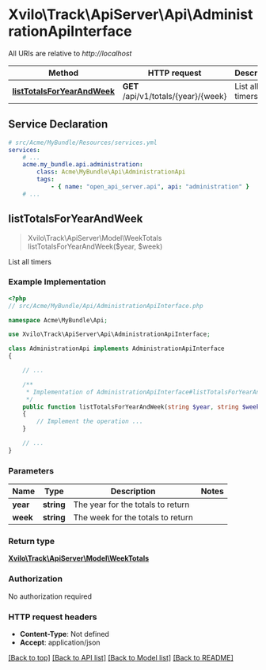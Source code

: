 # Xvilo\Track\ApiServer\Api\AdministrationApiInterface

All URIs are relative to *http://localhost*

Method | HTTP request | Description
------------- | ------------- | -------------
[**listTotalsForYearAndWeek**](AdministrationApiInterface.md#listTotalsForYearAndWeek) | **GET** /api/v1/totals/{year}/{week} | List all timers


## Service Declaration
```yaml
# src/Acme/MyBundle/Resources/services.yml
services:
    # ...
    acme.my_bundle.api.administration:
        class: Acme\MyBundle\Api\AdministrationApi
        tags:
            - { name: "open_api_server.api", api: "administration" }
    # ...
```

## **listTotalsForYearAndWeek**
> Xvilo\Track\ApiServer\Model\WeekTotals listTotalsForYearAndWeek($year, $week)

List all timers

### Example Implementation
```php
<?php
// src/Acme/MyBundle/Api/AdministrationApiInterface.php

namespace Acme\MyBundle\Api;

use Xvilo\Track\ApiServer\Api\AdministrationApiInterface;

class AdministrationApi implements AdministrationApiInterface
{

    // ...

    /**
     * Implementation of AdministrationApiInterface#listTotalsForYearAndWeek
     */
    public function listTotalsForYearAndWeek(string $year, string $week)
    {
        // Implement the operation ...
    }

    // ...
}
```

### Parameters

Name | Type | Description  | Notes
------------- | ------------- | ------------- | -------------
 **year** | **string**| The year for the totals to return |
 **week** | **string**| The week for the totals to return |

### Return type

[**Xvilo\Track\ApiServer\Model\WeekTotals**](../Model/WeekTotals.md)

### Authorization

No authorization required

### HTTP request headers

 - **Content-Type**: Not defined
 - **Accept**: application/json

[[Back to top]](#) [[Back to API list]](../../README.md#documentation-for-api-endpoints) [[Back to Model list]](../../README.md#documentation-for-models) [[Back to README]](../../README.md)

